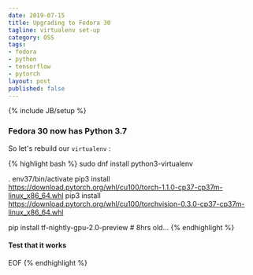 ```yaml
---
date: 2019-07-15
title: Upgrading to Fedora 30
tagline: virtualenv set-up
category: OSS
tags:
- fedora
- python
- tensorflow
- pytorch
layout: post
published: false
---
```

{% include JB/setup %}

### Fedora 30 now has Python 3.7

So let's rebuild our `virtualenv` : 

{% highlight bash %}
sudo dnf install python3-virtualenv

. env37/bin/activate
pip3 install https://download.pytorch.org/whl/cu100/torch-1.1.0-cp37-cp37m-linux_x86_64.whl
pip3 install https://download.pytorch.org/whl/cu100/torchvision-0.3.0-cp37-cp37m-linux_x86_64.whl

pip install tf-nightly-gpu-2.0-preview  # 8hrs old...
{% endhighlight %}


#### Test that it works


EOF
{% endhighlight %}
